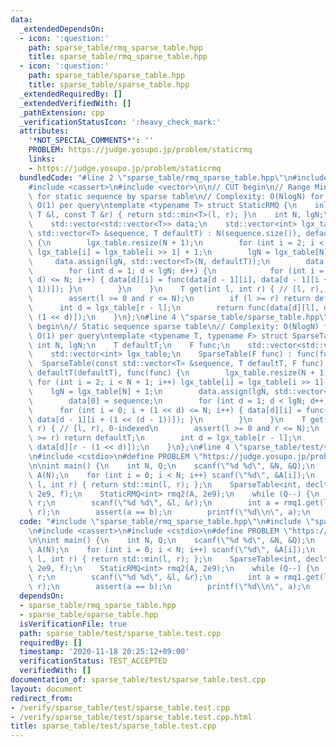 ```yaml
---
data:
  _extendedDependsOn:
  - icon: ':question:'
    path: sparse_table/rmq_sparse_table.hpp
    title: sparse_table/rmq_sparse_table.hpp
  - icon: ':question:'
    path: sparse_table/sparse_table.hpp
    title: sparse_table/sparse_table.hpp
  _extendedRequiredBy: []
  _extendedVerifiedWith: []
  _pathExtension: cpp
  _verificationStatusIcon: ':heavy_check_mark:'
  attributes:
    '*NOT_SPECIAL_COMMENTS*': ''
    PROBLEM: https://judge.yosupo.jp/problem/staticrmq
    links:
    - https://judge.yosupo.jp/problem/staticrmq
  bundledCode: "#line 2 \"sparse_table/rmq_sparse_table.hpp\"\n#include <algorithm>\n\
    #include <cassert>\n#include <vector>\n\n// CUT begin\n// Range Minimum Query\
    \ for static sequence by sparse table\n// Complexity: O(NlogN) for precalculation,\
    \ O(1) per query\ntemplate <typename T> struct StaticRMQ {\n    inline T func(const\
    \ T &l, const T &r) { return std::min<T>(l, r); }\n    int N, lgN;\n    T defaultT;\n\
    \    std::vector<std::vector<T>> data;\n    std::vector<int> lgx_table;\n    StaticRMQ(const\
    \ std::vector<T> &sequence, T defaultT) : N(sequence.size()), defaultT(defaultT)\
    \ {\n        lgx_table.resize(N + 1);\n        for (int i = 2; i < N + 1; i++)\
    \ lgx_table[i] = lgx_table[i >> 1] + 1;\n        lgN = lgx_table[N] + 1;\n   \
    \     data.assign(lgN, std::vector<T>(N, defaultT));\n        data[0] = sequence;\n\
    \        for (int d = 1; d < lgN; d++) {\n            for (int i = 0; i + (1 <<\
    \ d) <= N; i++) { data[d][i] = func(data[d - 1][i], data[d - 1][i + (1 << (d -\
    \ 1))]); }\n        }\n    }\n    T get(int l, int r) { // [l, r), 0-indexed\n\
    \        assert(l >= 0 and r <= N);\n        if (l >= r) return defaultT;\n  \
    \      int d = lgx_table[r - l];\n        return func(data[d][l], data[d][r -\
    \ (1 << d)]);\n    }\n};\n#line 4 \"sparse_table/sparse_table.hpp\"\n\n// CUT\
    \ begin\n// Static sequence sparse table\n// Complexity: O(NlogN) for precalculation,\
    \ O(1) per query\ntemplate <typename T, typename F> struct SparseTable {\n   \
    \ int N, lgN;\n    T defaultT;\n    F func;\n    std::vector<std::vector<T>> data;\n\
    \    std::vector<int> lgx_table;\n    SparseTable(F func) : func(func) {}\n  \
    \  SparseTable(const std::vector<T> &sequence, T defaultT, F func) : N(sequence.size()),\
    \ defaultT(defaultT), func(func) {\n        lgx_table.resize(N + 1);\n       \
    \ for (int i = 2; i < N + 1; i++) lgx_table[i] = lgx_table[i >> 1] + 1;\n    \
    \    lgN = lgx_table[N] + 1;\n        data.assign(lgN, std::vector<T>(N, defaultT));\n\
    \        data[0] = sequence;\n        for (int d = 1; d < lgN; d++) {\n      \
    \      for (int i = 0; i + (1 << d) <= N; i++) { data[d][i] = func(data[d - 1][i],\
    \ data[d - 1][i + (1 << (d - 1))]); }\n        }\n    }\n    T get(int l, int\
    \ r) { // [l, r), 0-indexed\n        assert(l >= 0 and r <= N);\n        if (l\
    \ >= r) return defaultT;\n        int d = lgx_table[r - l];\n        return func(data[d][l],\
    \ data[d][r - (1 << d)]);\n    }\n};\n#line 4 \"sparse_table/test/sparse_table.test.cpp\"\
    \n#include <cstdio>\n#define PROBLEM \"https://judge.yosupo.jp/problem/staticrmq\"\
    \n\nint main() {\n    int N, Q;\n    scanf(\"%d %d\", &N, &Q);\n    std::vector<int>\
    \ A(N);\n    for (int i = 0; i < N; i++) scanf(\"%d\", &A[i]);\n    auto f = [](int\
    \ l, int r) { return std::min(l, r); };\n    SparseTable<int, decltype(f)> rmq1(A,\
    \ 2e9, f);\n    StaticRMQ<int> rmq2(A, 2e9);\n    while (Q--) {\n        int l,\
    \ r;\n        scanf(\"%d %d\", &l, &r);\n        int a = rmq1.get(l, r), b = rmq2.get(l,\
    \ r);\n        assert(a == b);\n        printf(\"%d\\n\", a);\n    }\n}\n"
  code: "#include \"sparse_table/rmq_sparse_table.hpp\"\n#include \"sparse_table/sparse_table.hpp\"\
    \n#include <cassert>\n#include <cstdio>\n#define PROBLEM \"https://judge.yosupo.jp/problem/staticrmq\"\
    \n\nint main() {\n    int N, Q;\n    scanf(\"%d %d\", &N, &Q);\n    std::vector<int>\
    \ A(N);\n    for (int i = 0; i < N; i++) scanf(\"%d\", &A[i]);\n    auto f = [](int\
    \ l, int r) { return std::min(l, r); };\n    SparseTable<int, decltype(f)> rmq1(A,\
    \ 2e9, f);\n    StaticRMQ<int> rmq2(A, 2e9);\n    while (Q--) {\n        int l,\
    \ r;\n        scanf(\"%d %d\", &l, &r);\n        int a = rmq1.get(l, r), b = rmq2.get(l,\
    \ r);\n        assert(a == b);\n        printf(\"%d\\n\", a);\n    }\n}\n"
  dependsOn:
  - sparse_table/rmq_sparse_table.hpp
  - sparse_table/sparse_table.hpp
  isVerificationFile: true
  path: sparse_table/test/sparse_table.test.cpp
  requiredBy: []
  timestamp: '2020-11-18 20:25:12+09:00'
  verificationStatus: TEST_ACCEPTED
  verifiedWith: []
documentation_of: sparse_table/test/sparse_table.test.cpp
layout: document
redirect_from:
- /verify/sparse_table/test/sparse_table.test.cpp
- /verify/sparse_table/test/sparse_table.test.cpp.html
title: sparse_table/test/sparse_table.test.cpp
---
```

